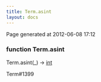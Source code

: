 ```yaml
---
title: Term.asint
layout: docs
---
```


<div class="bottom_right_note">Page generated at 2012-06-08 17:12</div>
<h3><span class="minor">function</span> Term.asint</h3>

Term.asint(_) -> <a href="/docs/int.html">int</a>
<p></p>

<p><span class="extra_minor">Term#1399</span></p>
